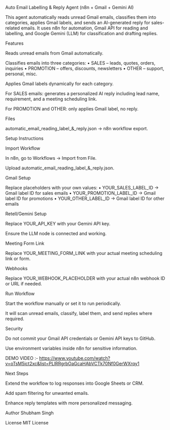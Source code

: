 Auto Email Labelling & Reply Agent (n8n + Gmail + Gemini AI)

This agent automatically reads unread Gmail emails, classifies them into categories, applies Gmail labels, and sends an AI-generated reply for sales-related emails. It uses n8n for automation, Gmail API for reading and labelling, and Google Gemini (LLM) for classification and drafting replies.

Features

Reads unread emails from Gmail automatically.

Classifies emails into three categories:
• SALES – leads, quotes, orders, inquiries
• PROMOTION – offers, discounts, newsletters
• OTHER – support, personal, misc.

Applies Gmail labels dynamically for each category.

For SALES emails: generates a personalized AI reply including lead name, requirement, and a meeting scheduling link.

For PROMOTION and OTHER: only applies Gmail label, no reply.

Files

automatic_email_reading_label_&_reply.json → n8n workflow export.

Setup Instructions

Import Workflow

In n8n, go to Workflows → Import from File.

Upload automatic_email_reading_label_&_reply.json.

Gmail Setup

Replace placeholders with your own values:
• YOUR_SALES_LABEL_ID → Gmail label ID for sales emails
• YOUR_PROMOTION_LABEL_ID → Gmail label ID for promotions
• YOUR_OTHER_LABEL_ID → Gmail label ID for other emails

Retell/Gemini Setup

Replace YOUR_API_KEY with your Gemini API key.

Ensure the LLM node is connected and working.

Meeting Form Link

Replace YOUR_MEETING_FORM_LINK with your actual meeting scheduling link or form.

Webhooks

Replace YOUR_WEBHOOK_PLACEHOLDER with your actual n8n webhook ID or URL if needed.

Run Workflow

Start the workflow manually or set it to run periodically.

It will scan unread emails, classify, label them, and send replies where required.

Security

Do not commit your Gmail API credentials or Gemini API keys to GitHub.

Use environment variables inside n8n for sensitive information.

DEMO VIDEO :- https://www.youtube.com/watch?v=oTsM5ict2xc&list=PLlRRgrbOaGcaHAbVCTk70Nf0GerWXrqy1

Next Steps

Extend the workflow to log responses into Google Sheets or CRM.

Add spam filtering for unwanted emails.

Enhance reply templates with more personalized messaging.

Author
Shubham Singh

License
MIT License
